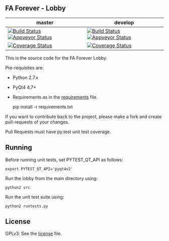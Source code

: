  

FA Forever - Lobby 
------------------
master|develop
 ------------ | -------------
[![Build Status](https://travis-ci.org/FAForever/client.svg?branch=master)](https://travis-ci.org/FAForever/client) [![Appveyor Status](https://ci.appveyor.com/api/projects/status/p15sk71sp957ij72/branch/master?svg=true)](https://ci.appveyor.com/project/Sheeo/client) | [![Build Status](https://travis-ci.org/FAForever/client.svg?branch=develop)](https://travis-ci.org/FAForever/client) [![Appveyor Status](https://ci.appveyor.com/api/projects/status/p15sk71sp957ij72/branch/develop?svg=true)](https://ci.appveyor.com/project/Sheeo/client)
[![Coverage Status](https://img.shields.io/coveralls/FAForever/client.svg?branch=master)](https://coveralls.io/r/FAForever/client) | [![Coverage Status](https://img.shields.io/coveralls/FAForever/client.svg?branch=develop)](https://coveralls.io/r/FAForever/client)
 

This is the source code for the FA Forever Lobby.

Pre-requisites are:

- Python 2.7.x
- PyQt4 4.7+
- Requirements as in the [requirements](requirements.txt) file.


    pip install -r requirements.txt


If you want to contribute back to the project, please make a fork and create
pull-requests of your changes.

Pull Requests must have py.test unit test coverage.


Running
-------
Before running unit tests, set PYTEST_QT_API as follows:

    export PYTEST_QT_API='pyqt4v2'

Run the lobby from the main directory using:

    python2 src

Run the unit test suite using:

    python2 runtests.py

License
-------

GPLv3. See the [license](license.txt) file.
